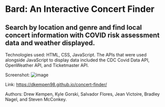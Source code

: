 # Bard: An Interactive Concert Finder

## Search by location and genre and find local concert information with COVID risk assessment data and weather displayed.

Technologies used: HTML, CSS, JavaScript. The APIs that were used alongside JavaScript to display data included the CDC Covid Data API, OpenWeather API, and Ticketmaster API.

Screenshot: ![image](https://user-images.githubusercontent.com/103770530/169561998-74dc5b78-8277-46a5-bcc1-3669d04a2b15.png)

Link: https://dkempen98.github.io/concert-finder/

Authors: Drew Kempen, Kyle Gorski, Salvador Flores, Jean Victoire, Bradley Nagel, and Steven McConkey.
